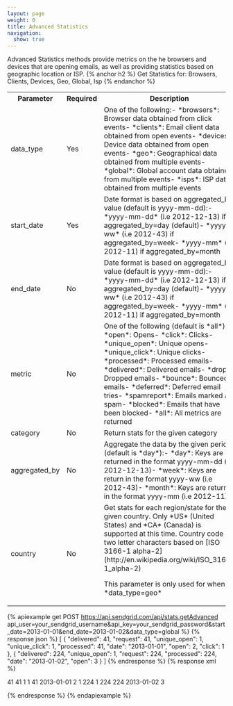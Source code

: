 ```yaml
---
layout: page
weight: 0
title: Advanced Statistics
navigation:
  show: true
---
```

Advanced Statistics methods provide metrics on the he browsers and devices that are opening emails, as well as providing statistics based on geographic location or ISP. 
{% anchor h2 %}
Get Statistics for: Browsers, Clients, Devices, Geo, Global, Isp 
{% endanchor %}

<table class="table table-bordered table-striped">
   <tbody>
      <tr>
         <th>Parameter</th>
         <th>Required</th>
         <th>Description</th>
      </tr>
      <tr>
         <td>data_type</td>
         <td>Yes</td>
         <td>One of the following:-   *browsers*: Browser data obtained from click events-   *clients*: Email client data obtained from open events-   *devices*: Device data obtained from open events-   *geo*: Geographical data obtained from multiple events-   *global*: Global account data obtained from multiple events-   *isps*: ISP data obtained from multiple events</td>
      </tr>
      <tr>
         <td>start_date</td>
         <td>Yes</td>
         <td>Date format is based on aggregated_by value (default is yyyy-mm-dd):-   *yyyy-mm-dd* (i.e 2012-12-13) if aggregated_by=day (default)-   *yyyy-ww* (i.e 2012-43) if aggregated_by=week-   *yyyy-mm* (i.e 2012-11) if aggregated_by=month</td>
      </tr>
      <tr>
         <td>end_date</td>
         <td>No</td>
         <td>Date format is based on aggregated_by value (default is yyyy-mm-dd):-   *yyyy-mm-dd* (i.e 2012-12-13) if aggregated_by=day (default)-   *yyyy-ww* (i.e 2012-43) if aggregated_by=week-   *yyyy-mm* (i.e 2012-11) if aggregated_by=month</td>
      </tr>
      <tr>
         <td>metric</td>
         <td>No</td>
         <td>One of the following (default is *all*):-   *open*: Opens-   *click*: Clicks-   *unique_open*: Unique opens-   *unique_click*: Unique clicks-   *processed*: Processed emails-   *delivered*: Delivered emails-   *drop*: Dropped emails-   *bounce*: Bounced emails-   *deferred*: Deferred email tries-   *spamreport*: Emails marked as spam-   *blocked*: Emails that have been blocked-   *all*: All metrics are returned</td>
      </tr>
      <tr>
         <td>category</td>
         <td>No</td>
         <td>Return stats for the given category</td>
      </tr>
      <tr>
         <td>aggregated_by</td>
         <td>No</td>
         <td>Aggregate the data by the given period (default is *day*):-   *day*: Keys are returned in the format yyyy-mm-dd (i.e 2012-12-13)-   *week*: Keys are return in the format yyyy-ww (i.e 2012-43)-   *month*: Keys are return in the format yyyy-mm (i.e 2012-11)</td>
      </tr>
      <tr>
         <td>country</td>
         <td>No</td>
         <td>
            Get stats for each region/state for the given country. Only *US* (United States) and *CA* (Canada) is supported at this time. Country code is two letter characters based on [ISO 3166-1 alpha-2](http://en.wikipedia.org/wiki/ISO_3166-1_alpha-2)
            <p>This parameter is only used for when *data_type=geo*</p>
         </td>
      </tr>
   </tbody>
</table>


{% apiexample get POST https://api.sendgrid.com/api/stats.getAdvanced api_user=your_sendgrid_username&api_key=your_sendgrid_password&start_date=2013-01-01&end_date=2013-01-02&data_type=global %}
  {% response json %}
[
  {
    "delivered": 41,
    "request": 41,
    "unique_open": 1,
    "unique_click": 1,
    "processed": 41,
    "date": "2013-01-01",
    "open": 2,
    "click": 1
  },
  {
    "delivered": 224,
    "unique_open": 1,
    "request": 224,
    "processed": 224,
    "date": "2013-01-02",
    "open": 3
  }
]
{% endresponse %}
  {% response xml %}
<?xml version="1.0" encoding="ISO-8859-1"?>

<stats>
   <day>
      <delivered>41</delivered>
      <request>41</request>
      <unique_open>1</unique_open>
      <unique_click>1</unique_click>
      <processed>41</processed>
      <date>2013-01-01</date>
      <open>2</open>
      <click>1</click>
   </day>
   <day>
      <delivered>224</delivered>
      <unique_open>1</unique_open>
      <request>224</request>
      <processed>224</processed>
      <date>2013-01-02</date>
      <open>3</open>
   </day>
</stats>

  {% endresponse %}
{% endapiexample %}
